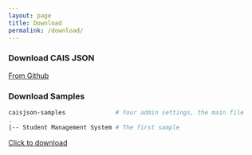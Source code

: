 ```yaml
---
layout: page
title: Download
permalink: /download/
---
```

### Download CAIS JSON
[From Github](https://github.com/anhartasman/caisjson)

### Download Samples

```bash
caisjson-samples              # Your admin settings, the main file
.
|-- Student Management System # The first sample
```

[Click to download](https://github.com/anhartasman/caisjson/archive/samples.zip)
